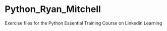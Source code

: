# Python_Ryan_Mitchell
Exercise files for the Python Essential Training Course on Linkedin Learning
